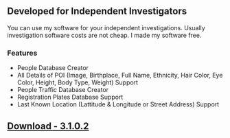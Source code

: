 ## Developed for Independent Investigators

You can use my software for your independent investigations. Usually investigation software costs are not cheap. I made my software free.

### Features
- People Database Creator
- All Details of POI (Image, Birthplace, Full Name, Ethnicity, Hair Color, Eye Color, Height, Body Type, Weight) Support
- People Traffic Database Creator
- Registration Plates Database Support
- Last Known Location (Lattitude & Longitude or Street Address) Support

## [Download - 3.1.0.2](https://github.com/ddisthatoneguyyouknow/DBCreator/releases/tag/3.1.0.2)
